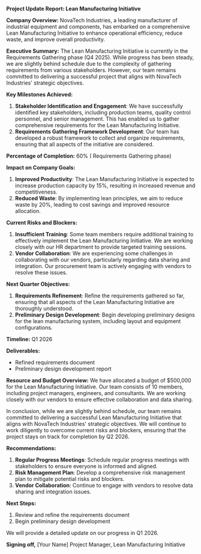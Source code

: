 **Project Update Report: Lean Manufacturing Initiative**

**Company Overview:** NovaTech Industries, a leading manufacturer of industrial equipment and components, has embarked on a comprehensive Lean Manufacturing Initiative to enhance operational efficiency, reduce waste, and improve overall productivity.

**Executive Summary:**
The Lean Manufacturing Initiative is currently in the Requirements Gathering phase (Q4 2025). While progress has been steady, we are slightly behind schedule due to the complexity of gathering requirements from various stakeholders. However, our team remains committed to delivering a successful project that aligns with NovaTech Industries' strategic objectives.

**Key Milestones Achieved:**

1. **Stakeholder Identification and Engagement**: We have successfully identified key stakeholders, including production teams, quality control personnel, and senior management. This has enabled us to gather comprehensive requirements for the Lean Manufacturing Initiative.
2. **Requirements Gathering Framework Development**: Our team has developed a robust framework to collect and organize requirements, ensuring that all aspects of the initiative are considered.

**Percentage of Completion:** 60% ( Requirements Gathering phase)

**Impact on Company Goals:**

1. **Improved Productivity**: The Lean Manufacturing Initiative is expected to increase production capacity by 15%, resulting in increased revenue and competitiveness.
2. **Reduced Waste**: By implementing lean principles, we aim to reduce waste by 20%, leading to cost savings and improved resource allocation.

**Current Risks and Blockers:**

1. **Insufficient Training**: Some team members require additional training to effectively implement the Lean Manufacturing Initiative. We are working closely with our HR department to provide targeted training sessions.
2. **Vendor Collaboration**: We are experiencing some challenges in collaborating with our vendors, particularly regarding data sharing and integration. Our procurement team is actively engaging with vendors to resolve these issues.

**Next Quarter Objectives:**

1. **Requirements Refinement**: Refine the requirements gathered so far, ensuring that all aspects of the Lean Manufacturing Initiative are thoroughly understood.
2. **Preliminary Design Development**: Begin developing preliminary designs for the lean manufacturing system, including layout and equipment configurations.

**Timeline:** Q1 2026

**Deliverables:**

* Refined requirements document
* Preliminary design development report

**Resource and Budget Overview:**
We have allocated a budget of $500,000 for the Lean Manufacturing Initiative. Our team consists of 10 members, including project managers, engineers, and consultants. We are working closely with our vendors to ensure effective collaboration and data sharing.

In conclusion, while we are slightly behind schedule, our team remains committed to delivering a successful Lean Manufacturing Initiative that aligns with NovaTech Industries' strategic objectives. We will continue to work diligently to overcome current risks and blockers, ensuring that the project stays on track for completion by Q2 2026.

**Recommendations:**

1. **Regular Progress Meetings**: Schedule regular progress meetings with stakeholders to ensure everyone is informed and aligned.
2. **Risk Management Plan**: Develop a comprehensive risk management plan to mitigate potential risks and blockers.
3. **Vendor Collaboration**: Continue to engage with vendors to resolve data sharing and integration issues.

**Next Steps:**

1. Review and refine the requirements document
2. Begin preliminary design development

We will provide a detailed update on our progress in Q1 2026.

**Signing off,**
[Your Name]
Project Manager, Lean Manufacturing Initiative